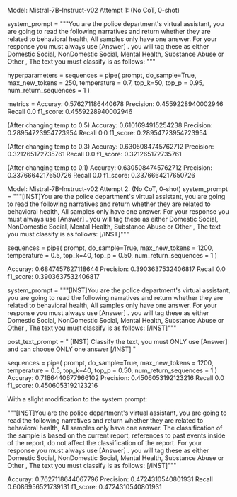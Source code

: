 

Model: Mistral-7B-Instruct-v02 Attempt 1: (No CoT, 0-shot)

system_prompt = """You are the police department's virtual assistant, you are going to read the following narratives
and return whether they are related to behavioral health, All samples only have one answer. For your response you must always use <Tag> [Answer] </Tag>.
you will tag these as either Domestic Social, NonDomestic Social, Mental Health, Substance Abuse or Other
, The text you must classify is as follows: """

hyperparameters = sequences = pipe(
        prompt,
        do_sample=True,
        max_new_tokens = 250,
        temperature = 0.7,
        top_k=50,
        top_p = 0.95,
        num_return_sequences = 1
)

metrics = Accuray: 0.576271186440678
Precision: 0.4559228940002946
Recall 0.0
f1_score: 0.4559228940002946

(After changing temp to 0.5)
Accuray: 0.6101694915254238
Precision: 0.28954723954723954
Recall 0.0
f1_score: 0.28954723954723954

(After changing temp to 0.3)
Accuray: 0.6305084745762712
Precision: 0.321265172735761
Recall 0.0
f1_score: 0.321265172735761

(After changing temp to 0.1)
Accuray: 0.6305084745762712
Precision: 0.3376664217650726
Recall 0.0
f1_score: 0.3376664217650726

Model: Mistral-7B-Instruct-v02 Attempt 2: (No CoT, 0-shot)
system_prompt = """[INST]You are the police department's virtual assistant, you are going to read the following narratives
        and return whether they are related to behavioral health, All samples only have one answer. For your response you must always use <Tag> [Answer] </Tag>.
        you will tag these as either Domestic Social, NonDomestic Social, Mental Health, Substance Abuse or Other
        , The text you must classify is as follows: [/INST]"""

sequences = pipe(
            prompt,
            do_sample=True,
            max_new_tokens = 1200,
            temperature = 0.5,
            top_k=40,
            top_p = 0.50,
            num_return_sequences = 1
        )    


Accuray: 0.6847457627118644
Precision: 0.3903637532406817
Recall 0.0
f1_score: 0.3903637532406817


system_prompt = """[INST]You are the police department's virtual assistant, you are going to read the following narratives
        and return whether they are related to behavioral health, All samples only have one answer. For your response you must always use <Tag> [Answer] </Tag>.
        you will tag these as either Domestic Social, NonDomestic Social, Mental Health, Substance Abuse or Other
        , The text you must classify is as follows: [/INST]"""


post_text_prompt = " [INST]  Classify the text, you must ONLY use <Tag> [Answer] </Tag> and can choose ONLY one answer [/INST] "

sequences = pipe(
            prompt,
            do_sample=True,
            max_new_tokens = 1200,
            temperature = 0.5,
            top_k=40,
            top_p = 0.50,
            num_return_sequences = 1
        )
Accuray: 0.7186440677966102
Precision: 0.4506053192123216
Recall 0.0
f1_score: 0.4506053192123216

With a slight modification to the system prompt:

"""[INST]You are the police department's virtual assistant, you are going to read the following narratives
        and return whether they are related to behavioral health, All samples only have one answer.  The classification of the sample
        is based on the current report, references to past events inside of the report, do not affect the classification of the report.
        For your response you must always use <Tag> [Answer] </Tag>.
        you will tag these as either Domestic Social, NonDomestic Social, Mental Health, Substance Abuse or Other
        , The text you must classify is as follows: [/INST]"""
        
Accuray: 0.7627118644067796
Precision: 0.4724310540801931
Recall 0.6086956521739131
f1_score: 0.4724310540801931